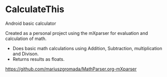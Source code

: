 # CalculateThis
Android basic calculator

Created as a personal project using the mXparser for evaluation and calculation of math.
* Does basic math calculations using Addition, Subtraction, multiplication and Divison.
* Returns results as floats.

https://github.com/mariuszgromada/MathParser.org-mXparser
